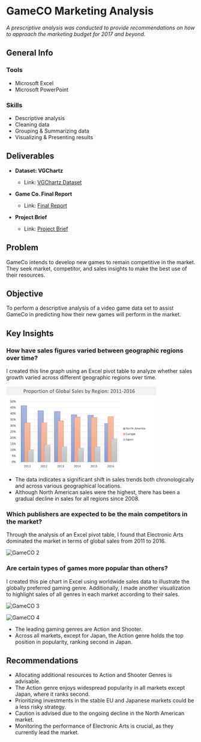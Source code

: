 # GameCO Marketing Analysis

*A prescriptive analysis was conducted to provide recommendations on how to approach the marketing budget for 2017 and beyond.*

## General Info

### Tools
- Microsoft Excel
- Microsoft PowerPoint 

### Skills 
- Descriptive analysis
- Cleaning data 
- Grouping & Summarizing data 
- Visualizing & Presenting results 

## Deliverables

- **Dataset: VGChartz**
  - Link: [VGChartz Dataset](https://images.careerfoundry.com/public/courses/intro-to-data/E1/vgsales.xlsx)

- **Game Co. Final Report**
  - Link: [Final Report](https://drive.google.com/file/d/1ZMf_NfHgr50un8KHTLnMVT91yQC710yI/view?usp=share_link)

- **Project Brief**
  - Link: [Project Brief](https://drive.google.com/file/d/1-HY_F6zfRMm09vgA6tjcT6VL8RwTUZeq/view?usp=share_link)

## Problem

GameCo intends to develop new games to remain competitive in the market. They seek market, competitor, and sales insights to make the best use of their resources.

## Objective

To perform a descriptive analysis of a video game data set to assist GameCo in predicting how their new games will perform in the market.

## Key Insights

### How have sales figures varied between geographic regions over time?

I created this line graph using an Excel pivot table to analyze whether sales growth varied across different geographic regions over time.

<img src="https://github.com/LiliiaVerbenko/GameCO-Marketing-Analysis/blob/main/image/GameCO%201.jpg" width="400">


- The data indicates a significant shift in sales trends both chronologically and across various geographical locations.
- Although North American sales were the highest, there has been a gradual decline in sales for all regions since 2008.

### Which publishers are expected to be the main competitors in the market?

Through the analysis of an Excel pivot table, I found that Electronic Arts dominated the market in terms of global sales from 2011 to 2016.

![GameCO 2](path/to/Graphics/Folder/GameCO2.png)

### Are certain types of games more popular than others?

I created this pie chart in Excel using worldwide sales data to illustrate the globally preferred gaming genre. Additionally, I made another visualization to highlight sales of all genres in each market according to their sales.

![GameCO 3](path/to/Graphics/Folder/GameCO3.png)

![GameCO 4](path/to/Graphics/Folder/GameCO4.png)

- The leading gaming genres are Action and Shooter.
- Across all markets, except for Japan, the Action genre holds the top position in popularity, ranking second in Japan.

## Recommendations

- Allocating additional resources to Action and Shooter Genres is advisable.
- The Action genre enjoys widespread popularity in all markets except Japan, where it ranks second.
- Prioritizing investments in the stable EU and Japanese markets could be a less risky strategy.
- Caution is advised due to the ongoing decline in the North American market.
- Monitoring the performance of Electronic Arts is crucial, as they currently lead the market.
